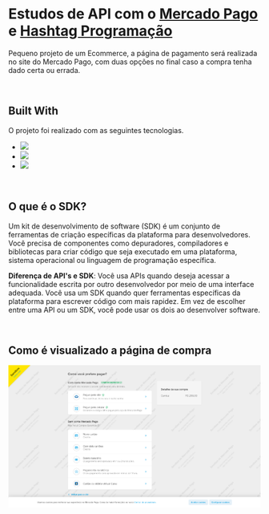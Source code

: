 # Estudos de API com o [Mercado Pago](https://www.mercadopago.com.br/developers/pt/reference) e [Hashtag Programação](https://www.youtube.com/@HashtagProgramacao)

Pequeno projeto de um Ecommerce, a página de pagamento será realizada no site do Mercado Pago, com duas opções no final caso a compra tenha dado certa ou errada.

<br>

## Built With

O projeto foi realizado com as seguintes tecnologias.

<div>
   <ul>
      <li><img src="https://img.shields.io/badge/html5-%23E34F26.svg?style=for-the-badge&logo=html5&logoColor=white" /></li>
      <li><img src="https://img.shields.io/badge/python-3670A0?style=for-the-badge&logo=python&logoColor=ffdd54" /></li>
      <li><img src="https://img.shields.io/badge/flask-%23000.svg?style=for-the-badge&logo=flask&logoColor=white" /></li>
   </ul>

   <br>

   ## O que é o SDK?
   <p>Um kit de desenvolvimento de software (SDK) é um conjunto de ferramentas de criação específicas da plataforma para desenvolvedores. Você precisa de componentes como depuradores, compiladores e bibliotecas para criar código que seja executado em uma plataforma, sistema operacional ou linguagem de programação específica.</p>

   <p><b>Diferença de API's e SDK</b>: Você usa APIs quando deseja acessar a funcionalidade escrita por outro desenvolvedor por meio de uma interface adequada. Você usa um SDK quando quer ferramentas específicas da plataforma para escrever código com mais rapidez. Em vez de escolher entre uma API ou um SDK, você pode usar os dois ao desenvolver software.</p>

   <br>

   ## Como é visualizado a página de compra

   <img src="./templates/api_mercado.png" />
</div>
